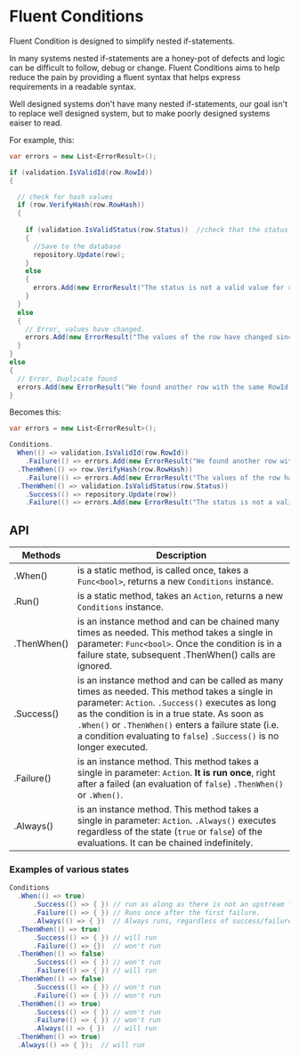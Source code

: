 # Fluent Conditions

Fluent Condition is designed to simplify nested if-statements.



In many systems nested if-statements are a honey-pot of defects and logic can be difficult to follow, debug or change. Fluent Conditions aims to help reduce the pain by providing a fluent syntax that helps express requirements in a readable syntax. 



Well designed systems don't have many nested if-statements, our goal isn't to replace well designed system, but to make poorly designed systems eaiser to read.



For example, this:

```c#
var errors = new List<ErrorResult>();

if (validation.IsValidId(row.RowId))
{

  // check for hash values
  if (row.VerifyHash(row.RowHash))
  {
    
    if (validation.IsValidStatus(row.Status))  //check that the status value is one of the expected values.                        
    {
      //Save to the database
      repository.Update(row);
    }
    else
    {
      errors.Add(new ErrorResult("The status is not a valid value for rowId " + row.RowId));
    }
  }
  else
  {
    // Error, values have changed.
    errors.Add(new ErrorResult("The values of the row have changed since you retrieved your data, please refresh your data."));
  }
}
else
{
  // Error, Duplicate found
  errors.Add(new ErrorResult("We found another row with the same RowId, please verify your data is correct."));
}

```



Becomes this:

```c#
var errors = new List<ErrorResult>();

Conditions.
  When(() => validation.IsValidId(row.RowId))
  	.Failure(() => errors.Add(new ErrorResult("We found another row with the same RowId, please verify your data is correct.")))
  .ThenWhen(() => row.VerifyHash(row.RowHash))
  	.Failure(() => errors.Add(new ErrorResult("The values of the row have changed since you retrieved your data, please refresh your data.")))
  .ThenWhen(() => validation.IsValidStatus(row.Status))
  	.Success(() => repository.Update(row))
  	.Failure(() => errors.Add(new ErrorResult("The status is not a valid value for rowId " + row.RowId)));
```



## API

| Methods     | Description                                                  |
| ----------- | ------------------------------------------------------------ |
| .When()     | is a static method, is called once, takes a `Func<bool>`, returns a new `Conditions` instance. |
| .Run()      | is a static method, takes an `Action`, returns a new `Conditions` instance. |
| .ThenWhen() | is an instance method and can be chained many times as needed. This method takes a single in parameter: `Func<bool>`. Once the condition is in a failure state, subsequent .ThenWhen() calls are ignored. |
| .Success()  | is an instance method and can be called as many times as needed. This method takes a single in parameter: `Action`. `.Success()` executes as long as the condition is in a true state. As soon as `.When()` or `.ThenWhen()` enters a failure state (i.e. a condition evaluating to `false`) `.Success()` is no longer executed. |
| .Failure()  | is an instance method. This method takes a single in parameter: `Action`. **It is run once**, right after a failed (an evaluation of `false`) `.ThenWhen()` or `.When()`. |
| .Always()   | is an instance method. This method takes a single in parameter: `Action`. `.Always()` executes regardless of the state (`true` or `false`) of the evaluations. It can be chained indefinitely. |



### Examples of various states



```c#
Conditions
  .When(() => true)
	  .Success(() => { }) // run as along as there is not an upstream failure
	  .Failure(() => { }) // Runs once after the first failure.
	  .Always(() => { })  // Always runs, regardless of success/failure state
  .ThenWhen(() => true)
	  .Success(() => { }) // will run
	  .Failure(() => {})  // won't run
  .ThenWhen(() => false) 
	  .Success(() => { }) // won't run
	  .Failure(() => { }) // will run
  .ThenWhen(() => false) 
	  .Success(() => { }) // won't run
	  .Failure(() => { }) // won't run
  .ThenWhen(() => true) 
	  .Success(() => { }) // won't run
	  .Failure(() => { }) // won't run
	  .Always(() => { })  // will run
  .ThenWhen(() => true) 
  .Always(() => { });  // will run
```

